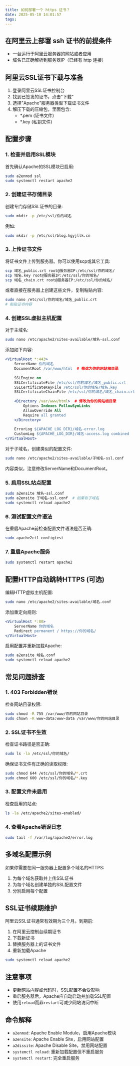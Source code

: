 ```yaml
---
title: 如何部署一个 https 证书？
date: 2025-05-10 14:01:57
tags:
---
```

## 在阿里云上部署 ssh 证书的前提条件

- 一台运行于阿里云服务器的网站或者应用
- 域名已正确解析到服务器IP（已经有 http 连接）

## 阿里云SSL证书下载与准备

1. 登录阿里云SSL证书控制台
2. 找到已签发的证书，点击"下载"
3. 选择"Apache"服务器类型下载证书文件
4. 解压下载的压缩包，里面包含:
   - *.pem (证书文件)
   - *.key (私钥文件)

## 配置步骤

### 1. 检查并启用SSL模块

首先确认Apache的SSL模块已启用:

```bash
sudo a2enmod ssl
sudo systemctl restart apache2
```

### 2. 创建证书存储目录

创建专门存储SSL证书的目录:

```bash
sudo mkdir -p /etc/ssl/你的域名
```

例如:

```bash
sudo mkdir -p /etc/ssl/blog.hgyjllk.cn
```

### 3. 上传证书文件

将证书文件上传到服务器。你可以使用scp或其它工具:

```bash
scp 域名_public.crt root@服务器IP:/etc/ssl/你的域名/
scp 域名.key root@服务器IP:/etc/ssl/你的域名/
scp 域名_chain.crt root@服务器IP:/etc/ssl/你的域名/
```

或者直接在服务器上创建这些文件，复制粘贴内容:

```bash
sudo nano /etc/ssl/你的域名/域名_public.crt
# 粘贴证书内容
```

### 4. 创建SSL虚拟主机配置

对于主域名:

```bash
sudo nano /etc/apache2/sites-available/域名-ssl.conf
```

添加如下内容:

```apache
<VirtualHost *:443>
    ServerName 你的域名
    DocumentRoot /var/www/html  # 修改为你的网站根目录
    
    SSLEngine on
    SSLCertificateFile /etc/ssl/你的域名/域名_public.crt
    SSLCertificateKeyFile /etc/ssl/你的域名/域名.key
    SSLCertificateChainFile /etc/ssl/你的域名/域名_chain.crt
    
    <Directory /var/www/html>  # 修改为你的网站根目录
        Options Indexes FollowSymLinks
        AllowOverride All
        Require all granted
    </Directory>
    
    ErrorLog ${APACHE_LOG_DIR}/域名-error.log
    CustomLog ${APACHE_LOG_DIR}/域名-access.log combined
</VirtualHost>
```

对于子域名，创建类似的配置文件:

```bash
sudo nano /etc/apache2/sites-available/子域名-ssl.conf
```

内容类似，注意修改ServerName和DocumentRoot。

### 5. 启用SSL站点配置

```bash
sudo a2ensite 域名-ssl.conf
sudo a2ensite 子域名-ssl.conf  # 如果有子域名
sudo systemctl reload apache2
```

### 6. 测试配置文件语法

在重启Apache前检查配置文件语法是否正确:

```bash
sudo apache2ctl configtest
```

### 7. 重启Apache服务

```bash
sudo systemctl restart apache2
```

## 配置HTTP自动跳转HTTPS (可选)

编辑HTTP虚拟主机配置:

```bash
sudo nano /etc/apache2/sites-available/域名.conf
```

添加重定向规则:

```apache
<VirtualHost *:80>
    ServerName 你的域名
    Redirect permanent / https://你的域名/
</VirtualHost>
```

启用配置并重新加载Apache:

```bash
sudo a2ensite 域名.conf
sudo systemctl reload apache2
```

## 常见问题排查

### 1. 403 Forbidden错误

检查网站目录权限:

```bash
sudo chmod -R 755 /var/www/你的网站目录
sudo chown -R www-data:www-data /var/www/你的网站目录
```

### 2. SSL证书不生效

检查证书路径是否正确:

```bash
sudo ls -la /etc/ssl/你的域名/
```

确保证书文件有正确的读取权限:

```bash
sudo chmod 644 /etc/ssl/你的域名/*.crt
sudo chmod 600 /etc/ssl/你的域名/*.key
```

### 3. 配置文件未启用

检查启用的站点:

```bash
ls -la /etc/apache2/sites-enabled/
```

### 4. 查看Apache错误日志

```bash
sudo tail -f /var/log/apache2/error.log
```

## 多域名配置示例

如果你需要在同一服务器上配置多个域名的HTTPS:

1. 为每个域名获取并上传SSL证书
2. 为每个域名创建单独的SSL配置文件
3. 分别启用每个配置

## SSL证书续期维护

阿里云SSL证书通常有效期为三个月。到期前:

1. 在阿里云控制台续期证书
2. 下载新证书
3. 替换服务器上的证书文件
4. 重新加载Apache

```bash
sudo systemctl reload apache2
```

## 注意事项

- 更新网站内容或代码时，SSL配置不会受影响
- 重启服务器后，Apache应自动启动并加载SSL配置
- 使用`reload`而非`restart`可减少网站访问中断

## 命令解释

- `a2enmod`: Apache Enable Module，启用Apache模块
- `a2ensite`: Apache Enable Site，启用网站配置
- `a2dissite`: Apache Disable Site，禁用网站配置
- `systemctl reload`: 重新加载配置但不重启服务
- `systemctl restart`: 完全重启服务
